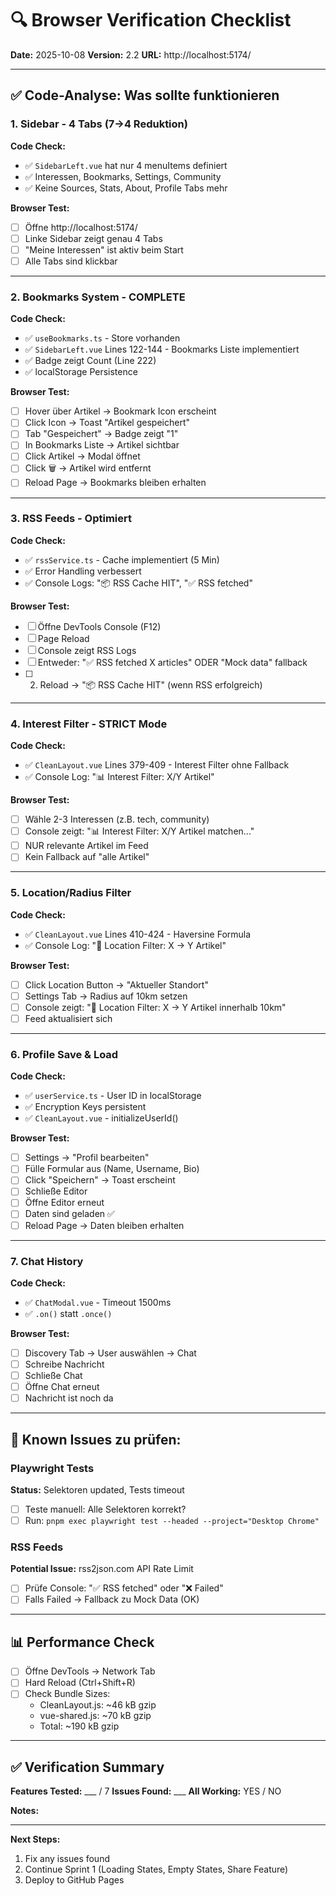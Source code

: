 # 🔍 Browser Verification Checklist

**Date:** 2025-10-08
**Version:** 2.2
**URL:** http://localhost:5174/

---

## ✅ Code-Analyse: Was sollte funktionieren

### 1. Sidebar - 4 Tabs (7→4 Reduktion)
**Code Check:**
- ✅ `SidebarLeft.vue` hat nur 4 menuItems definiert
- ✅ Interessen, Bookmarks, Settings, Community
- ✅ Keine Sources, Stats, About, Profile Tabs mehr

**Browser Test:**
- [ ] Öffne http://localhost:5174/
- [ ] Linke Sidebar zeigt genau 4 Tabs
- [ ] "Meine Interessen" ist aktiv beim Start
- [ ] Alle Tabs sind klickbar

---

### 2. Bookmarks System - COMPLETE
**Code Check:**
- ✅ `useBookmarks.ts` - Store vorhanden
- ✅ `SidebarLeft.vue` Lines 122-144 - Bookmarks Liste implementiert
- ✅ Badge zeigt Count (Line 222)
- ✅ localStorage Persistence

**Browser Test:**
- [ ] Hover über Artikel → Bookmark Icon erscheint
- [ ] Click Icon → Toast "Artikel gespeichert"
- [ ] Tab "Gespeichert" → Badge zeigt "1"
- [ ] In Bookmarks Liste → Artikel sichtbar
- [ ] Click Artikel → Modal öffnet
- [ ] Click 🗑️ → Artikel wird entfernt
- [ ] Reload Page → Bookmarks bleiben erhalten

---

### 3. RSS Feeds - Optimiert
**Code Check:**
- ✅ `rssService.ts` - Cache implementiert (5 Min)
- ✅ Error Handling verbessert
- ✅ Console Logs: "📦 RSS Cache HIT", "✅ RSS fetched"

**Browser Test:**
- [ ] Öffne DevTools Console (F12)
- [ ] Page Reload
- [ ] Console zeigt RSS Logs
- [ ] Entweder: "✅ RSS fetched X articles" ODER "Mock data" fallback
- [ ] 2. Reload → "📦 RSS Cache HIT" (wenn RSS erfolgreich)

---

### 4. Interest Filter - STRICT Mode
**Code Check:**
- ✅ `CleanLayout.vue` Lines 379-409 - Interest Filter ohne Fallback
- ✅ Console Log: "📊 Interest Filter: X/Y Artikel"

**Browser Test:**
- [ ] Wähle 2-3 Interessen (z.B. tech, community)
- [ ] Console zeigt: "📊 Interest Filter: X/Y Artikel matchen..."
- [ ] NUR relevante Artikel im Feed
- [ ] Kein Fallback auf "alle Artikel"

---

### 5. Location/Radius Filter
**Code Check:**
- ✅ `CleanLayout.vue` Lines 410-424 - Haversine Formula
- ✅ Console Log: "📍 Location Filter: X → Y Artikel"

**Browser Test:**
- [ ] Click Location Button → "Aktueller Standort"
- [ ] Settings Tab → Radius auf 10km setzen
- [ ] Console zeigt: "📍 Location Filter: X → Y Artikel innerhalb 10km"
- [ ] Feed aktualisiert sich

---

### 6. Profile Save & Load
**Code Check:**
- ✅ `userService.ts` - User ID in localStorage
- ✅ Encryption Keys persistent
- ✅ `CleanLayout.vue` - initializeUserId()

**Browser Test:**
- [ ] Settings → "Profil bearbeiten"
- [ ] Fülle Formular aus (Name, Username, Bio)
- [ ] Click "Speichern" → Toast erscheint
- [ ] Schließe Editor
- [ ] Öffne Editor erneut
- [ ] Daten sind geladen ✅
- [ ] Reload Page → Daten bleiben erhalten

---

### 7. Chat History
**Code Check:**
- ✅ `ChatModal.vue` - Timeout 1500ms
- ✅ `.on()` statt `.once()`

**Browser Test:**
- [ ] Discovery Tab → User auswählen → Chat
- [ ] Schreibe Nachricht
- [ ] Schließe Chat
- [ ] Öffne Chat erneut
- [ ] Nachricht ist noch da

---

## 🔧 Known Issues zu prüfen:

### Playwright Tests
**Status:** Selektoren updated, Tests timeout
- [ ] Teste manuell: Alle Selektoren korrekt?
- [ ] Run: `pnpm exec playwright test --headed --project="Desktop Chrome"`

### RSS Feeds
**Potential Issue:** rss2json.com API Rate Limit
- [ ] Prüfe Console: "✅ RSS fetched" oder "❌ Failed"
- [ ] Falls Failed → Fallback zu Mock Data (OK)

---

## 📊 Performance Check

- [ ] Öffne DevTools → Network Tab
- [ ] Hard Reload (Ctrl+Shift+R)
- [ ] Check Bundle Sizes:
  - CleanLayout.js: ~46 kB gzip
  - vue-shared.js: ~70 kB gzip
  - Total: ~190 kB gzip

---

## ✅ Verification Summary

**Features Tested:** ___ / 7
**Issues Found:** ___
**All Working:** YES / NO

**Notes:**


---

**Next Steps:**
1. Fix any issues found
2. Continue Sprint 1 (Loading States, Empty States, Share Feature)
3. Deploy to GitHub Pages


